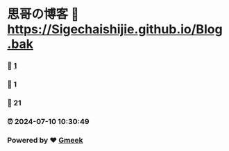 # 思哥の博客 :link: https://Sigechaishijie.github.io/Blog.bak 
### :page_facing_up: [1](https://Sigechaishijie.github.io/Blog.bak/tag.html) 
### :speech_balloon: 1 
### :hibiscus: 21 
### :alarm_clock: 2024-07-10 10:30:49 
### Powered by :heart: [Gmeek](https://github.com/Meekdai/Gmeek)
